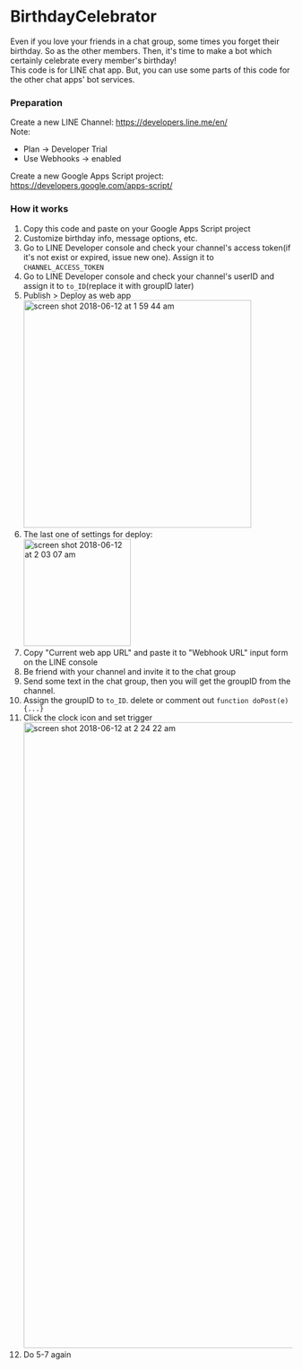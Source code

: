 # BirthdayCelebrator
Even if you love your friends in a chat group, some times you forget their birthday. So as the other members. Then, it's time to make a bot which certainly celebrate every member's birthday!<br/>
This code is for LINE chat app. But, you can use some parts of this code for the other chat apps' bot services. 

### Preparation
Create a new LINE Channel: https://developers.line.me/en/ <br/>
Note:
- Plan -> Developer Trial
- Use Webhooks -> enabled

Create a new Google Apps Script project: https://developers.google.com/apps-script/

### How it works 
1. Copy this code and paste on your Google Apps Script project
2. Customize birthday info, message options, etc.
3. Go to LINE Developer console and check your channel's access token(if it's not exist or expired, issue new one). Assign it to `CHANNEL_ACCESS_TOKEN`
4. Go to LINE Developer console and check your channel's userID and assign it to `to_ID`(replace it with groupID later)
5. Publish > Deploy as web app<br/><img width="406" alt="screen shot 2018-06-12 at 1 59 44 am" src="https://user-images.githubusercontent.com/30137645/41280719-8066eb50-6de4-11e8-8d69-413117d4d538.png">
6. The last one of settings for deploy:<br/><img width="191" alt="screen shot 2018-06-12 at 2 03 07 am" src="https://user-images.githubusercontent.com/30137645/41281000-3b8e1ba6-6de5-11e8-959b-4b7320d4e868.png">
7. Copy "Current web app URL" and paste it to "Webhook URL" input form on the LINE console
8. Be friend with your channel and invite it to the chat group
9. Send some text in the chat group, then you will get the groupID from the channel.
10. Assign the groupID to `to_ID`. delete or comment out `function doPost(e){...}`
11. Click the clock icon and set trigger<br/><img width="1116" alt="screen shot 2018-06-12 at 2 24 22 am" src="https://user-images.githubusercontent.com/30137645/41282034-d96b0ba2-6de7-11e8-9598-cf4a3b860d98.png">
12. Do 5-7 again
